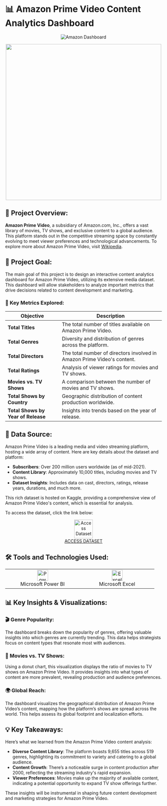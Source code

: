 # 📊 Amazon Prime Video Content Analytics Dashboard
<div align="center">

![Amazon Dashboard](https://github.com/sanidhya-mitra/Amazon_Prime_Video_Dashboard_Project/blob/main/Amazon%20Prime%20Dashboard.gif)

</div>
<div align="center">
    <img src="https://upload.wikimedia.org/wikipedia/commons/1/11/Amazon_Prime_Video_logo.svg" width="500px">
</div>

## 🌟 Project Overview:
**Amazon Prime Video**, a subsidiary of Amazon.com, Inc., offers a vast library of movies, TV shows, and exclusive content to a global audience. This platform stands out in the competitive streaming space by constantly evolving to meet viewer preferences and technological advancements. To explore more about Amazon Prime Video, visit [Wikipedia](https://en.wikipedia.org/wiki/Amazon_Prime_Video).

## 🎯 Project Goal:
The main goal of this project is to design an interactive content analytics dashboard for Amazon Prime Video, utilizing its extensive media dataset. This dashboard will allow stakeholders to analyze important metrics that drive decisions related to content development and marketing.

### 🔑 Key Metrics Explored:
| Objective                          | Description                                                   |
|-------------------------------------|---------------------------------------------------------------|
| **Total Titles**                    | The total number of titles available on Amazon Prime Video.    |
| **Total Genres**                    | Diversity and distribution of genres across the platform.      |
| **Total Directors**                 | The total number of directors involved in Amazon Prime Video's content. |
| **Total Ratings**                   | Analysis of viewer ratings for movies and TV shows.            |
| **Movies vs. TV Shows**             | A comparison between the number of movies and TV shows.        |
| **Total Shows by Country**          | Geographic distribution of content production worldwide.       |
| **Total Shows by Year of Release**  | Insights into trends based on the year of release.            |

## 📁 Data Source:
Amazon Prime Video is a leading media and video streaming platform, hosting a wide array of content. Here are key details about the dataset and platform:

- **Subscribers**: Over 200 million users worldwide (as of mid-2021).
- **Content Library**: Approximately 10,000 titles, including movies and TV shows.
- **Dataset Insights**: Includes data on cast, directors, ratings, release years, durations, and much more.

This rich dataset is hosted on Kaggle, providing a comprehensive view of Amazon Prime Video's content, which is essential for analysis.

To access the dataset, click the link below:

<p align="center">
    <a href="https://www.kaggle.com/datasets/shivamb/amazon-prime-movies-and-tv-shows/discussion">
        <img src="https://www.svgrepo.com/show/508294/file.svg" width="60px" alt="Access Dataset"><br>
        ACCESS DATASET
    </a>
</p>

## 🛠️ Tools and Technologies Used:
<table>
    <tr>
        <td align="center" width="33%"><img alt="Power BI" width="35px" src="https://upload.wikimedia.org/wikipedia/commons/c/cf/New_Power_BI_Logo.svg"/><br>Microsoft Power BI</td>
        <td align="center" width="33%"><img alt="Excel" width="35px" src="https://cdn.worldvectorlogo.com/logos/excel-4.svg"/><br>Microsoft Excel</td>
    </tr>
</table>

## 📊 Key Insights & Visualizations:

### 🎬 Genre Popularity:
The dashboard breaks down the popularity of genres, offering valuable insights into which genres are currently trending. This data helps strategists focus on content types that resonate most with audiences.

### 🍿 Movies vs. TV Shows:
Using a donut chart, this visualization displays the ratio of movies to TV shows on Amazon Prime Video. It provides insights into what types of content are more prevalent, revealing production and audience preferences.

### 🌍 Global Reach:
The dashboard visualizes the geographical distribution of Amazon Prime Video’s content, mapping how the platform’s shows are spread across the world. This helps assess its global footprint and localization efforts.

## 💡 Key Takeaways:
Here’s what we learned from the Amazon Prime Video content analysis:

- **Diverse Content Library**: The platform boasts 9,655 titles across 519 genres, highlighting its commitment to variety and catering to a global audience.
- **Content Growth**: There’s a noticeable surge in content production after 2000, reflecting the streaming industry's rapid expansion.
- **Viewer Preferences**: Movies make up the majority of available content, indicating a potential opportunity to expand TV show offerings further.

These insights will be instrumental in shaping future content development and marketing strategies for Amazon Prime Video.
